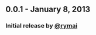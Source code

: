 ## 0.0.1 - January 8, 2013

### Initial release by [@rymai][]

<!--- The following link definition list is generated by PimpMyChangelog --->
[@rymai]: https://github.com/rymai
